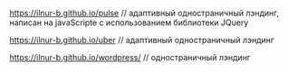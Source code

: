 
https://ilnur-b.github.io/pulse       // адаптивный одностраничный лэндинг, написан на javaScripte с использованием библиотеки JQuery

https://ilnur-b.github.io/uber        // адаптивный одностраничный лэндинг

https://ilnur-b.github.io/wordpress/        // одностраничный лэндинг

